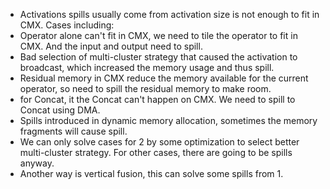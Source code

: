 - Activations spills usually come from activation size is not enough to fit in CMX. Cases including:
- Operator alone can't fit in CMX, we need to tile the operator to fit in CMX. And the input and output need to spill.
- Bad selection of multi-cluster strategy that caused the activation to broadcast, which increased the memory usage and thus spill.
- Residual memory in CMX reduce the memory available for the current operator, so need to spill the residual memory to make room.
- for Concat, it the Concat can't happen on CMX. We need to spill to Concat using DMA.
- Spills introduced in dynamic memory allocation, sometimes the memory fragments will cause spill.
- We can only solve cases for 2 by some optimization to select better multi-cluster strategy. For other cases, there are going to be spills anyway.
- Another way is vertical fusion, this can solve some spills from 1.